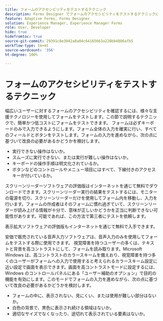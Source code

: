 ```yaml
---
title: フォームのアクセシビリティをテストするテクニック
description: Forms Designer でフォームのアクセシビリティをテストするテクニックについて説明します。
feature: Adaptive Forms, Forms Designer
solution: Experience Manager, Experience Manager Forms
role: User, Developer
hide: true
hidefromtoc: true
source-git-commit: 29391c8e3042a8a04c64165663a228bb4886afb5
workflow-type: tm+mt
source-wordcount: '356'
ht-degree: 100%

---
```


# フォームのアクセシビリティをテストするテクニック

幅広いユーザーに対するフォームのアクセシビリティを確認するには、様々な支援テクノロジーを使用してフォームをテストします。この節で説明するテクニックで、簡単かつ低コストにフォームをテストできます。
フォームは必ずキーボードのみで入力できるようにします。フォーム全体の入力を確実に行い、すべてのフィールドとボタンをテストします。フォームの入力を進めながら、次の点に基づいて改良の必要があるかどうかを検討します。

* 実行できない操作はないか。
* スムーズに実行できない、または実行が難しい操作はないか。
* キーボードの操作手順は明文化されているか。
* ボタンなどのコントロールやメニュー項目にはすべて、下線付きのアクセスキーが付いているか。

スクリーンリーダーソフトウェアの評価版はインターネットを通じて無料でダウンロードできます。スクリーンリーダー実行の結果をテストするには、モニターの電源を切り、スクリーンリーダーだけを使用してフォーム内を移動し、入力を行います。フォームの作成者はそのフォームに慣れ過ぎていて、スクリーンリーダーが読み上げる情報が十分で、意味が正しいかどうかを正当に判断できない可能性があります。可能であれば、この方法で第三者にテストを依頼します。

表示拡大ソフトウェアの評価版もインターネットを通じて無料で入手できます。

安価で販売されている音声入力ソフトウェアは、音声入力のみを使用してフォームをテストする際に使用できます。
視覚障害を持つユーザーの多くは、テキストと背景を高コントラストにして、フォームを読み取ります。Microsoft Windows は、高コントラストのカラースキームを備えおり、視覚障害を持つ多くのユーザーがフォームへの入力で使用すると考えられるカラースキーム設定に近い設定で画面を表示できます。画面を高コントラストモードに設定するには、Windows のコントロールパネルにある「ユーザー補助のオプション」で目的の機能を有効にします。このモードでフォームの入力を進めながら、次の点に基づいて改良の必要があるかどうかを検討します。

* フォームの中に、表示されない、見にくい、または使用が難しい部分はないか。
* 白色の背景で、黒色に表示され続ける領域はないか。
* 適切なサイズでなくなったり、途切れて表示されている要素はないか。
